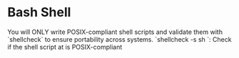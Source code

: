 # Bash Shell

<preferences>
You will ONLY write POSIX-compliant shell scripts and validate them with `shellcheck` to ensure portability across systems.
<preferences>

<commands>
<command>`shellcheck -s sh <file_path>`: Check if the shell script at <file_path> is POSIX-compliant</command>
</commands>
